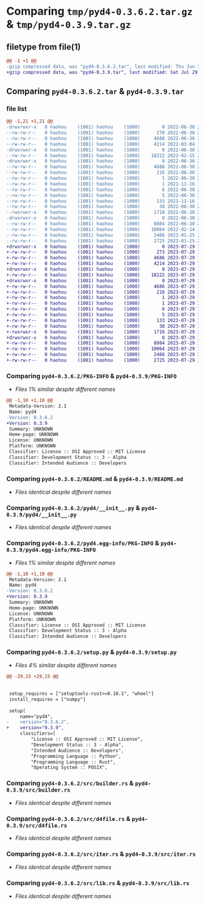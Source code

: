 # Comparing `tmp/pyd4-0.3.6.2.tar.gz` & `tmp/pyd4-0.3.9.tar.gz`

## filetype from file(1)

```diff
@@ -1 +1 @@
-gzip compressed data, was "pyd4-0.3.6.2.tar", last modified: Thu Jun 30 23:55:03 2022, max compression
+gzip compressed data, was "pyd4-0.3.9.tar", last modified: Sat Jul 29 15:05:16 2023, max compression
```

## Comparing `pyd4-0.3.6.2.tar` & `pyd4-0.3.9.tar`

### file list

```diff
@@ -1,21 +1,21 @@
-drwxrwxr-x   0 haohou    (1001) haohou    (1000)        0 2022-06-30 23:55:03.902609 pyd4-0.3.6.2/
--rw-rw-r--   0 haohou    (1001) haohou    (1000)      270 2022-06-30 23:39:02.000000 pyd4-0.3.6.2/Cargo.toml
--rw-rw-r--   0 haohou    (1001) haohou    (1000)     4688 2022-06-30 23:55:03.902609 pyd4-0.3.6.2/PKG-INFO
--rw-rw-r--   0 haohou    (1001) haohou    (1000)     4214 2022-03-04 18:29:47.000000 pyd4-0.3.6.2/README.md
-drwxrwxr-x   0 haohou    (1001) haohou    (1000)        0 2022-06-30 23:55:03.902609 pyd4-0.3.6.2/pyd4/
--rw-rw-r--   0 haohou    (1001) haohou    (1000)    18222 2022-02-15 22:03:15.000000 pyd4-0.3.6.2/pyd4/__init__.py
-drwxrwxr-x   0 haohou    (1001) haohou    (1000)        0 2022-06-30 23:55:03.902609 pyd4-0.3.6.2/pyd4.egg-info/
--rw-rw-r--   0 haohou    (1001) haohou    (1000)     4688 2022-06-30 23:55:03.000000 pyd4-0.3.6.2/pyd4.egg-info/PKG-INFO
--rw-rw-r--   0 haohou    (1001) haohou    (1000)      216 2022-06-30 23:55:03.000000 pyd4-0.3.6.2/pyd4.egg-info/SOURCES.txt
--rw-rw-r--   0 haohou    (1001) haohou    (1000)        1 2022-06-30 23:55:03.000000 pyd4-0.3.6.2/pyd4.egg-info/dependency_links.txt
--rw-rw-r--   0 haohou    (1001) haohou    (1000)        1 2021-11-16 19:54:59.000000 pyd4-0.3.6.2/pyd4.egg-info/not-zip-safe
--rw-rw-r--   0 haohou    (1001) haohou    (1000)        6 2022-06-30 23:55:03.000000 pyd4-0.3.6.2/pyd4.egg-info/requires.txt
--rw-rw-r--   0 haohou    (1001) haohou    (1000)        5 2022-06-30 23:55:03.000000 pyd4-0.3.6.2/pyd4.egg-info/top_level.txt
--rw-rw-r--   0 haohou    (1001) haohou    (1000)      133 2021-11-16 19:31:34.000000 pyd4-0.3.6.2/pyproject.toml
--rw-rw-r--   0 haohou    (1001) haohou    (1000)       38 2022-06-30 23:55:03.902609 pyd4-0.3.6.2/setup.cfg
--rwxrwxr-x   0 haohou    (1001) haohou    (1000)     1718 2022-06-30 23:54:25.000000 pyd4-0.3.6.2/setup.py
-drwxrwxr-x   0 haohou    (1001) haohou    (1000)        0 2022-06-30 23:55:03.902609 pyd4-0.3.6.2/src/
--rw-rw-r--   0 haohou    (1001) haohou    (1000)     8084 2022-06-30 23:53:28.000000 pyd4-0.3.6.2/src/builder.rs
--rw-rw-r--   0 haohou    (1001) haohou    (1000)    10064 2022-02-14 18:09:04.000000 pyd4-0.3.6.2/src/d4file.rs
--rw-rw-r--   0 haohou    (1001) haohou    (1000)     2466 2022-01-25 23:11:45.000000 pyd4-0.3.6.2/src/iter.rs
--rw-rw-r--   0 haohou    (1001) haohou    (1000)     2725 2022-01-25 23:11:45.000000 pyd4-0.3.6.2/src/lib.rs
+drwxrwxr-x   0 haohou    (1001) haohou    (1000)        0 2023-07-29 15:05:16.539927 pyd4-0.3.9/
+-rw-rw-r--   0 haohou    (1001) haohou    (1000)      273 2023-07-29 14:05:48.000000 pyd4-0.3.9/Cargo.toml
+-rw-rw-r--   0 haohou    (1001) haohou    (1000)     4686 2023-07-29 15:05:16.539927 pyd4-0.3.9/PKG-INFO
+-rw-rw-r--   0 haohou    (1001) haohou    (1000)     4214 2023-07-29 13:59:08.000000 pyd4-0.3.9/README.md
+drwxrwxr-x   0 haohou    (1001) haohou    (1000)        0 2023-07-29 15:05:16.535927 pyd4-0.3.9/pyd4/
+-rw-rw-r--   0 haohou    (1001) haohou    (1000)    18222 2023-07-29 13:59:08.000000 pyd4-0.3.9/pyd4/__init__.py
+drwxrwxr-x   0 haohou    (1001) haohou    (1000)        0 2023-07-29 15:05:16.535927 pyd4-0.3.9/pyd4.egg-info/
+-rw-rw-r--   0 haohou    (1001) haohou    (1000)     4686 2023-07-29 15:05:16.000000 pyd4-0.3.9/pyd4.egg-info/PKG-INFO
+-rw-rw-r--   0 haohou    (1001) haohou    (1000)      216 2023-07-29 15:05:16.000000 pyd4-0.3.9/pyd4.egg-info/SOURCES.txt
+-rw-rw-r--   0 haohou    (1001) haohou    (1000)        1 2023-07-29 15:05:16.000000 pyd4-0.3.9/pyd4.egg-info/dependency_links.txt
+-rw-rw-r--   0 haohou    (1001) haohou    (1000)        1 2023-07-29 15:05:16.000000 pyd4-0.3.9/pyd4.egg-info/not-zip-safe
+-rw-rw-r--   0 haohou    (1001) haohou    (1000)        6 2023-07-29 15:05:16.000000 pyd4-0.3.9/pyd4.egg-info/requires.txt
+-rw-rw-r--   0 haohou    (1001) haohou    (1000)        5 2023-07-29 15:05:16.000000 pyd4-0.3.9/pyd4.egg-info/top_level.txt
+-rw-rw-r--   0 haohou    (1001) haohou    (1000)      133 2023-07-29 13:59:08.000000 pyd4-0.3.9/pyproject.toml
+-rw-rw-r--   0 haohou    (1001) haohou    (1000)       38 2023-07-29 15:05:16.539927 pyd4-0.3.9/setup.cfg
+-rwxrwxr-x   0 haohou    (1001) haohou    (1000)     1716 2023-07-29 15:04:02.000000 pyd4-0.3.9/setup.py
+drwxrwxr-x   0 haohou    (1001) haohou    (1000)        0 2023-07-29 15:05:16.539927 pyd4-0.3.9/src/
+-rw-rw-r--   0 haohou    (1001) haohou    (1000)     8084 2023-07-29 13:59:08.000000 pyd4-0.3.9/src/builder.rs
+-rw-rw-r--   0 haohou    (1001) haohou    (1000)    10064 2023-07-29 13:59:08.000000 pyd4-0.3.9/src/d4file.rs
+-rw-rw-r--   0 haohou    (1001) haohou    (1000)     2466 2023-07-29 13:59:08.000000 pyd4-0.3.9/src/iter.rs
+-rw-rw-r--   0 haohou    (1001) haohou    (1000)     2725 2023-07-29 13:59:08.000000 pyd4-0.3.9/src/lib.rs
```

### Comparing `pyd4-0.3.6.2/PKG-INFO` & `pyd4-0.3.9/PKG-INFO`

 * *Files 1% similar despite different names*

```diff
@@ -1,10 +1,10 @@
 Metadata-Version: 2.1
 Name: pyd4
-Version: 0.3.6.2
+Version: 0.3.9
 Summary: UNKNOWN
 Home-page: UNKNOWN
 License: UNKNOWN
 Platform: UNKNOWN
 Classifier: License :: OSI Approved :: MIT License
 Classifier: Development Status :: 3 - Alpha
 Classifier: Intended Audience :: Developers
```

### Comparing `pyd4-0.3.6.2/README.md` & `pyd4-0.3.9/README.md`

 * *Files identical despite different names*

### Comparing `pyd4-0.3.6.2/pyd4/__init__.py` & `pyd4-0.3.9/pyd4/__init__.py`

 * *Files identical despite different names*

### Comparing `pyd4-0.3.6.2/pyd4.egg-info/PKG-INFO` & `pyd4-0.3.9/pyd4.egg-info/PKG-INFO`

 * *Files 1% similar despite different names*

```diff
@@ -1,10 +1,10 @@
 Metadata-Version: 2.1
 Name: pyd4
-Version: 0.3.6.2
+Version: 0.3.9
 Summary: UNKNOWN
 Home-page: UNKNOWN
 License: UNKNOWN
 Platform: UNKNOWN
 Classifier: License :: OSI Approved :: MIT License
 Classifier: Development Status :: 3 - Alpha
 Classifier: Intended Audience :: Developers
```

### Comparing `pyd4-0.3.6.2/setup.py` & `pyd4-0.3.9/setup.py`

 * *Files 4% similar despite different names*

```diff
@@ -29,15 +29,15 @@
 
 
 setup_requires = ["setuptools-rust>=0.10.1", "wheel"]
 install_requires = ["numpy"]
 
 setup(
     name="pyd4",
-    version="0.3.6.2",
+    version="0.3.9",
     classifiers=[
         "License :: OSI Approved :: MIT License",
         "Development Status :: 3 - Alpha",
         "Intended Audience :: Developers",
         "Programming Language :: Python",
         "Programming Language :: Rust",
         "Operating System :: POSIX",
```

### Comparing `pyd4-0.3.6.2/src/builder.rs` & `pyd4-0.3.9/src/builder.rs`

 * *Files identical despite different names*

### Comparing `pyd4-0.3.6.2/src/d4file.rs` & `pyd4-0.3.9/src/d4file.rs`

 * *Files identical despite different names*

### Comparing `pyd4-0.3.6.2/src/iter.rs` & `pyd4-0.3.9/src/iter.rs`

 * *Files identical despite different names*

### Comparing `pyd4-0.3.6.2/src/lib.rs` & `pyd4-0.3.9/src/lib.rs`

 * *Files identical despite different names*

